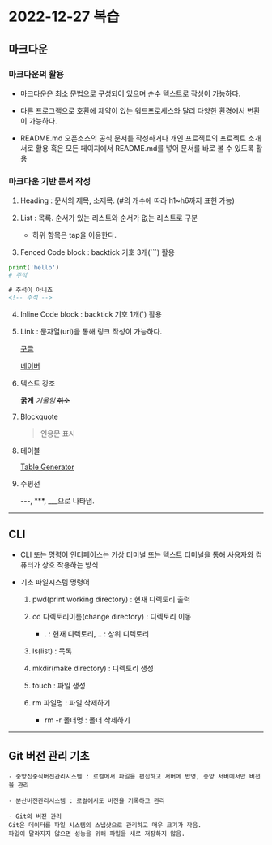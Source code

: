 # 2022-12-27 복습

## 마크다운


### 마크다운의 활용


- 마크다운은 최소 문법으로 구성되어 있으며 순수 텍스트로 작성이 가능하다.

- 다른 프로그램으로 호환에 제약이 있는 워드프로세스와 달리 다양한 환경에서 변환이 가능하다.

- README.md 
    오픈소스의 공식 문서를 작성하거나 개인 프로젝트의 프로젝트 소개서로 활용 혹은 모든 페이지에서 README.md를 넣어 문서를 바로 볼 수 있도록 활용


### 마크다운 기반 문서 작성


1. Heading : 문서의 제목, 소제목. (#의 개수에 따라 h1~h6까지 표현 가능)

2. List : 목록. 순서가 있는 리스트와 순서가 없는 리스트로 구분
    - 하위 항목은 tap을 이용한다.

3. Fenced Code block : backtick 기호 3개(```) 활용

```python
print('hello')
# 주석
```

```html
# 주석이 아니죠
<!-- 주석 -->
```

4. Inline Code block : backtick 기호 1개(`) 활용

5. Link : 문자열(url)을 통해 링크 작성이 가능하다.

    [구글](http://google.com)

    [네이버](http://naver.com)

6. 텍스트 강조

    **굵게**    *기울임*     ~~취소~~ 

7. Blockquote

    > 인용문 표시

8. 테이블

    [Table Generator](https://www.tablesgenerator.com/)

9. 수평선    
    
    ---, ***, ___으로 나타냄.

---

## CLI

- CLI 또는 명령어 인터페이스는 가상 터미널 또는 텍스트 터미널을 통해 사용자와 컴퓨터가 상호 작용하는 방식

- 기초 파일시스템 명령어

    1) pwd(print working directory) : 현재 디렉토리 출력

    2) cd 디렉토리이름(change directory) : 디렉토리 이동
    
        * . : 현재 디렉토리, .. : 상위 디렉토리

    3) ls(list) : 목록

    4) mkdir(make directory) : 디렉토리 생성

    5) touch : 파일 생성

    6) rm 파일명 : 파일 삭제하기
    
        * rm -r 폴더명 : 폴더 삭제하기

***

## Git 버전 관리 기초

    - 중앙집중식버전관리시스템 : 로컬에서 파일을 편집하고 서버에 반영, 중앙 서버에서만 버전을 관리

    - 분산버전관리시스템 : 로컬에서도 버전을 기록하고 관리

    - Git의 버전 관리 
    Git은 데이터를 파일 시스템의 스냅샷으로 관리하고 매우 크기가 작음. 
    파일이 달라지지 않으면 성능을 위해 파일을 새로 저장하지 않음.
    